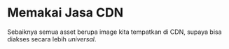 # Memakai Jasa CDN

Sebaiknya semua asset berupa image kita tempatkan di CDN, supaya bisa diakses secara
lebih _universal_.


